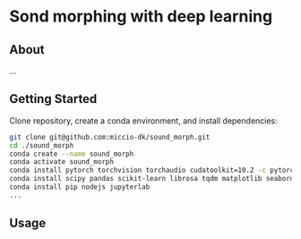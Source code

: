 # Sond morphing with deep learning

## About
...

## Getting Started
Clone repository, create a conda environment, and install dependencies:
```sh
git clone git@github.com:miccio-dk/sound_morph.git
cd ./sound_morph
conda create --name sound_morph
conda activate sound_morph
conda install pytorch torchvision torchaudio cudatoolkit=10.2 -c pytorch
conda install scipy pandas scikit-learn librosa tqdm matplotlib seaborn pytorch_lightning
conda install pip nodejs jupyterlab
...
```

## Usage
```sh

```
